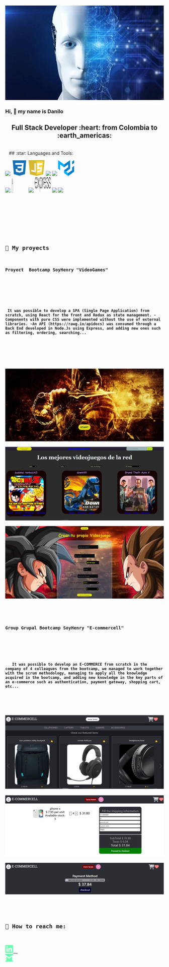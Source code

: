  <code><img width= "100%" height="300px" src="https://raw.githubusercontent.com/DaniloClavijo/DaniloClavijo/main/images/ia.webp"></code>
### Hi, 👋 my name is Danilo


<h2 align="center">
Full Stack Developer :heart: from Colombia to :earth_americas:
</h2>
 <br/>
&nbsp;&nbsp;
## :star: Languages and Tools: 
 <br/>
<p>
  <code><img width="10%" src="https://www.vectorlogo.zone/logos/w3_html5/w3_html5-ar21.svg"></code>
  <code><img width="10%" height="50px" src="https://github.com/DaniloClavijo/DaniloClavijo/blob/main/logos/1200px-Devicon-css3-plain.svg.png"></code>
  <code><img width="10%" height="50px" src="https://github.com/DaniloClavijo/DaniloClavijo/blob/main/logos/javascript-1.svg"></code>
  <code><img width="10%" src="https://www.vectorlogo.zone/logos/git-scm/git-scm-ar21.svg"></code>
  <code><img width="10%" src="https://www.vectorlogo.zone/logos/getbootstrap/getbootstrap-ar21.svg"></code>
  <code><img width="10%" height="50px" src="https://github.com/DaniloClavijo/DaniloClavijo/blob/main/logos/material-ui-1.svg"></code>
  <br />
  <code><img width="10%" src="https://www.vectorlogo.zone/logos/reactjs/reactjs-ar21.svg"></code>
  <code><img width="10%" height="45" src="https://cdn.worldvectorlogo.com/logos/redux.svg"></code>
  <code><img width="10%" src="https://www.vectorlogo.zone/logos/nodejs/nodejs-ar21.svg"></code>
  <code><img  width="10%" height="50px" src="https://github.com/DaniloClavijo/DaniloClavijo/blob/main/logos/expressjs.svg"></code>
  <code><img width="10%" src="https://www.vectorlogo.zone/logos/postgresql/postgresql-ar21.svg"></code>
  <code><img width="10%" src="https://www.vectorlogo.zone/logos/sequelizejs/sequelizejs-ar21.svg"></code>
  <code><img width="10%  src="https://www.vectorlogo.zone/logos/getpostman/getpostman-icon.svg"</code>
  <br />
</p>
   
   &nbsp;

## :pushpin: My proyects

<h3>Proyect  Bootcamp SoyHenry "VideoGames"</h3>
    <br/>
   
   <h4> It was possible to develop a SPA (Single Page Application) from scratch, using React for the front and Redux as state management. -Components with pure CSS were implemented without the use of external libraries. -An API (https://rawg.io/apidocs) was consumed through a Back End developed in Node.Js using Express, and adding new ones such as filtering, ordering, searching...
</h4>
    <br/>
<p>
  <a><img src="https://github.com/DaniloClavijo/DaniloClavijo/blob/main/images/Videogames/landingVideogame.PNG"></a>
  <a><img src="https://github.com/DaniloClavijo/DaniloClavijo/blob/main/images/Videogames/inicio.PNG"></a>
  <a><img src="https://github.com/DaniloClavijo/DaniloClavijo/blob/main/images/Videogames/create.PNG"></a>
</p>
    <br/>
<h3>Group Grupal Bootcamp SoyHenry "E-commercell"</h3>
<p>
   <h4>
   It was possible to develop an E-COMMERCE from scratch in the company of 4 colleagues from the bootcamp, we managed to work together with the scrum methodology, managing to apply all the knowledge acquired in the bootcamp, and adding new knowledge in the key parts of an e-commerce such as authentication, payment gateway, shopping cart, etc... 
</h4>
   <br/>
  <a><img src="https://github.com/DaniloClavijo/DaniloClavijo/blob/main/images/E-commercell/inicio.PNG"></a>
  <a><img src="https://github.com/DaniloClavijo/DaniloClavijo/blob/main/images/E-commercell/checkout.PNG"></a>
  <a><img src="https://github.com/DaniloClavijo/DaniloClavijo/blob/main/images/E-commercell/psarelaPagos.PNG"></a>
</p> 
&nbsp;


## :paperclip: How to reach me:
<span >
<a href="https://www.linkedin.com/in/cristian-danilo/" ><img width="5%" src="https://github.com/DaniloClavijo/DaniloClavijo/blob/main/logos/linkedin-icon.png"> &nbsp;
<a href="mailto:cristian_dan.munoz@uao.edu.co?Subject=Aquí%20el%20asunto%20del%20mail" ><img width="5%" src="https://github.com/DaniloClavijo/DaniloClavijo/blob/main/logos/gmail-icon%20green.png">
</span>
